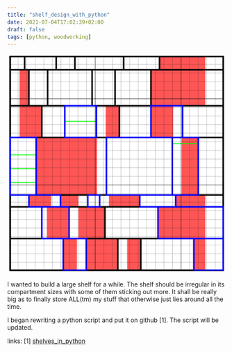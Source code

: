 ```yaml
---
title: "shelf_design_with_python"
date: 2021-07-04T17:02:39+02:00
draft: false
tags: [python, woodworking]
---
```


![my current shelf design](/img/shelf.svg)

I wanted to build a large shelf for a while. 
The shelf should be irregular in its compartment sizes with some of them sticking out more. It shall be really big as to finally store ALL(tm) my stuff that otherwise just lies around all the time.

I began rewriting a python script and put it on github [1]. The script will be updated.

links:
[1] [shelves_in_python](https://github.com/exo-cortex/shelves_in_python/)

